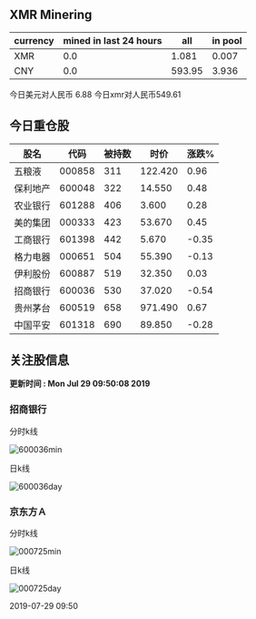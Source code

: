 ## XMR Minering

|currency|mined in last 24 hours|all|in pool|
|---|---|---|---|
|XMR|0.0|1.081|0.007|
|CNY|0.0|593.95|3.936|

今日美元对人民币 6.88	今日xmr对人民币549.61


## 今日重仓股 

|股名|代码|被持数|时价|涨跌%|
|---|---|---|---|---|
|五粮液|000858|311|122.420|0.96|
|保利地产|600048|322|14.550|0.48|
|农业银行|601288|406|3.600|0.28|
|美的集团|000333|423|53.670|0.45|
|工商银行|601398|442|5.670|-0.35|
|格力电器|000651|504|55.390|-0.13|
|伊利股份|600887|519|32.350|0.03|
|招商银行|600036|530|37.020|-0.54|
|贵州茅台|600519|658|971.490|0.67|
|中国平安|601318|690|89.850|-0.28|

## 关注股信息
**更新时间 : Mon Jul 29 09:50:08 2019**
### 招商银行 
分时k线

![600036min](http://image.sinajs.cn/newchart/min/n/sh600036.gif)

日k线

![600036day](http://image.sinajs.cn/newchart/daily/n/sh600036.gif)

### 京东方Ａ 
分时k线

![000725min](http://image.sinajs.cn/newchart/min/n/sz000725.gif)

日k线

![000725day](http://image.sinajs.cn/newchart/daily/n/sz000725.gif)

2019-07-29 09:50